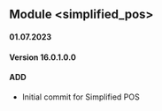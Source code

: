 ## Module <simplified_pos>
#### 01.07.2023
#### Version 16.0.1.0.0
#### ADD

- Initial commit for Simplified POS

